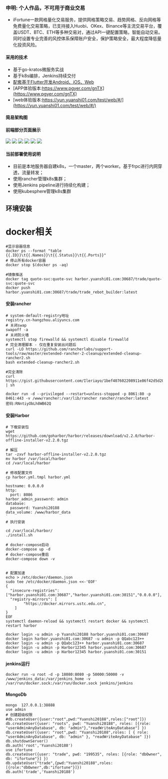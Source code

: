 ### 申明: 个人作品，不可用于商业交易
* iFortune一款网格量化交易服务，提供网格策略交易、趋势网格、反向网格等免费量化交易策略，已支持接入Huobi、OKex、Binance等主流交易平台，覆盖USDT、BTC、ETH等多种交易对，通过API一键配置策略，智能自动交易。同时设置专业完善的风控体系保障账户安全，保护策略安全，最大程度降低量化投资风险。
#### 采用的技术
* 基于go-kratos微服务实战
* 基于k8s编排，Jenkins持续交付
* [配套基于Flutter开发Android、iOS、Web](https://github.com/RonadoLong/wq-fotune.git)
* [APP体验版本:https://www.pgyer.com/gnTX](https://www.pgyer.com/gnTX)
* [web体验版本:https://yun.yuanshi01.com/test/web/#/](https://yun.yuanshi01.com/test/web/#/)
#### 简易架构图


#### 前端部分页面展示
![](./resource/images/WechatIMG33.jpeg)
![](./resource/images/WechatIMG34.jpeg)
![](./resource/images/WechatIMG36.jpeg)
![](./resource/images/WechatIMG37.jpeg)
![](./resource/images/WechatIMG38.jpeg)
![](./resource/images/WechatIMG39.jpeg)

#### 当前部署使用说明
* 目前是本地服务器自建k8s，一个master，两个worker。基于frpc进行内网穿透，流量转发；
* 使用rancher管理k8s集群；
* 使用Jenkins pipeline进行持续化构建；
* 使用kubesphere管理k8s集群
## 环境安装

# docker相关
```shell
#显示容器信息
docker ps --format "table {{.ID}}\t{{.Names}}\t{{.Status}}\t{{.Ports}}"
# 停止所有docker容器
docker stop $(docker ps -aq)

#镜像推送
docker tag quote-svc:quote-svc harbor.yuanshi01.com:30687/trade/quote-svc:quote-svc
docker push harbor.yuanshi01.com:30687/trade/trade_rebot_builder:latest
```
#### 安装rancher
```shell
# system-default-registry地址
registry.cn-hangzhou.aliyuncs.com
# 关闭swap
swapoff -a
# 关闭防火墙
systemctl stop firewalld && systemctl disable firewalld
# 完全清理脚本 - 仅在重复安装出问题后
curl -LO https://github.com/rancherlabs/support-tools/raw/master/extended-rancher-2-cleanup/extended-cleanup-rancher2.sh
bash extended-cleanup-rancher2.sh

#完全清除
curl https://gist.githubusercontent.com/Ileriayo/1bef407602208911e86f42d5d208c1fb/raw/af8fa882add9c0a7ccd72b92f1cfab5c95c355ba/nuke_rancher_kube_node.sh | sh

docker run -d --privileged --restart=unless-stopped -p 8061:80 -p 8461:443 -v /www/rancher:/var/lib/rancher rancher/rancher:latest
密码:RNntiyObLh8WB62Q
```
#### 安装Harbor
```shell
# 下载安装包
wget https://github.com/goharbor/harbor/releases/download/v2.2.0/harbor-offline-installer-v2.2.0.tgz

# 解压
tar -zxvf harbor-offline-installer-v2.2.0.tgz
mv harbor /var/local/harbor
cd /var/local/harbor

# 修改配置文件
cp harbor.yml.tmpl harbor.yml
`
hostname: 0.0.0.0
http:
  port: 8086
harbor_admin_password: admin
database:
  password: Yuanshi20188
data_volume: /www/harbor_data
`
# 执行安装

cd /var/local/harbor/
./install.sh

# docker-compose启动
docker-compose up -d
# docker-compose重启
docker-compose down -v


# 配置加速
echo > /etc/docker/daemon.json
sudo tee /etc/docker/daemon.json <<-'EOF'
{
  "insecure-registries": ["harbor.yuanshi01.com:30687","harbor.yuanshi01.com:30151","0.0.0.0"],
  "registry-mirrors": [
        "https://docker.mirrors.ustc.edu.cn",
    ]
}
EOF
systemctl daemon-reload && systemctl restart docker && systemctl restart harbor

docker login -u admin -p Yuanshi20188 harbor.yuanshi01.com:30687
docker login harbor.yuanshi01.com:30687 -u admin -p QQabc123++
docker login -u admin -p QQabc123++ harbor.yuanshi01.com:30687
docker login -u admin -p Harbor12345 harbor.yuanshi01.com:30687
docker login -u admin -p Harbor12345 harbor.yuanshi01.com:30151
```
#### jenkins运行
```shell
docker run -u root -d -p 18080:8080 -p 50000:50000 -v /www/jenkins_data:/var/jenkins_home -v /var/run/docker.sock:/var/run/docker.sock jenkins/jenkins
```

#### MongoDb
```shell
mongo  127.0.0.1:38888
use admin
# 创建超级权限
#db.createUser({user:"root",pwd:"Yuanshi20188",roles:["root"]})
db.createUser({user: "roots", pwd: "Yuanshi20188", roles: [{role: "userAdminAnyDatabase", db: "admin"},"readWriteAnyDatabase"] })
db.createUser({user: "root",pwd: "Yuanshi20188",roles: [ { role: "userAdminAnyDatabase", db: "admin" }, "readWriteAnyDatabase" ]})
db.shutdownServer()
db.auth('root','Yuanshi20188')
use ifortune
db.createUser({user: "trade", pwd: "199535", roles: [{role: "dbOwner", db: "ifortune"}] })
db.updateUser("trade",{pwd:"Yuanshi20188",roles:[{role:"dbOwner",db:"ifortune"}]})
db.auth('trade','Yuanshi20188')
```